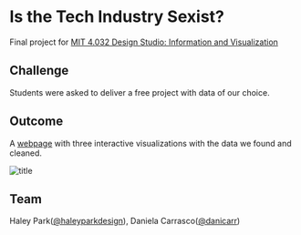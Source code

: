 # Is the Tech Industry Sexist?
Final project for [MIT 4.032 Design Studio: Information and Visualization](https://irenedelatorre.github.io/MIT-Design-Studio-Information-and-Visualization/)

## Challenge
Students were asked to deliver a free project with data of our choice.

## Outcome
A [webpage](https://haleyparkdesign.github.io/tech-visualization/
) with three interactive visualizations with the data we found and cleaned.

![title](https://p47.f4.n0.cdn.getcloudapp.com/items/7KuyJLj1/title.png?v=2bb365e73c339dce8b508005a4e392c5)

## Team
Haley Park([@haleyparkdesign](https://github.com/haleyparkdesign)),
Daniela Carrasco([@danicarr](https://github.com/danicarr))
